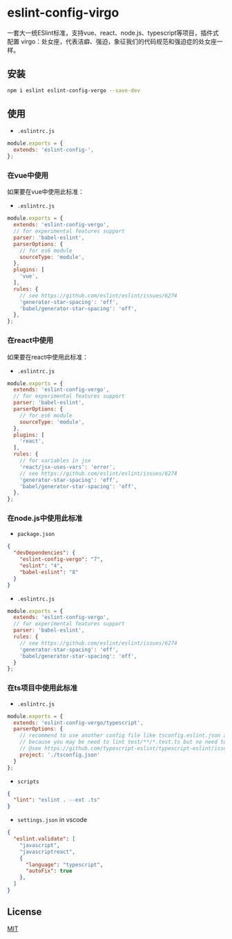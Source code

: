 # eslint-config-virgo

一套大一统ESlint标准，支持vue、react、node.js、typescript等项目，插件式配置
virgo：处女座，代表洁癖、强迫，象征我们的代码规范和强迫症的处女座一样。

## 安装

```bash
npm i eslint eslint-config-vergo --save-dev
```

## 使用


- `.eslintrc.js`

```js
module.exports = {
  extends: 'eslint-config-',
};
```

### 在vue中使用
如果要在vue中使用此标准：

- `.eslintrc.js`

```js
module.exports = {
  extends: 'eslint-config-vergo',
  // for experimental features support
  parser: 'babel-eslint',
  parserOptions: {
    // for es6 module
    sourceType: 'module',
  },
  plugins: [
    'vue',
  ],
  rules: {
    // see https://github.com/eslint/eslint/issues/6274
    'generator-star-spacing': 'off',
    'babel/generator-star-spacing': 'off',
  },
};
```

### 在react中使用
如果要在react中使用此标准：

- `.eslintrc.js`

```js
module.exports = {
  extends: 'eslint-config-vergo',
  // for experimental features support
  parser: 'babel-eslint',
  parserOptions: {
    // for es6 module
    sourceType: 'module',
  },
  plugins: [
    'react',
  ],
  rules: {
    // for variables in jsx
    'react/jsx-uses-vars': 'error',
    // see https://github.com/eslint/eslint/issues/6274
    'generator-star-spacing': 'off',
    'babel/generator-star-spacing': 'off',
  },
};
```

### 在node.js中使用此标准

- `package.json`

```json
{
  "devDependencies": {
    "eslint-config-vergo": "7",
    "eslint": "4",
    "babel-eslint": "8"
  }
}
```

- `.eslintrc.js`

```js
module.exports = {
  extends: 'eslint-config-vergo',
  // for experimental features support
  parser: 'babel-eslint',
  rules: {
    // see https://github.com/eslint/eslint/issues/6274
    'generator-star-spacing': 'off',
    'babel/generator-star-spacing': 'off',
  }
};
```


### 在ts项目中使用此标准

- `.eslintrc.js`

```js
module.exports = {
  extends: 'eslint-config-vergo/typescript',
  parserOptions: {
    // recommend to use another config file like tsconfig.eslint.json and extends tsconfig.json in it.
    // because you may be need to lint test/**/*.test.ts but no need to emit to js.
    // @see https://github.com/typescript-eslint/typescript-eslint/issues/890
    project: './tsconfig.json'
  }
};
```

- `scripts`

```json
{
  "lint": "eslint . --ext .ts"
}
```

- `settings.json` in vscode

```json
{
  "eslint.validate": [
    "javascript",
    "javascriptreact",
    {
      "language": "typescript",
      "autoFix": true
    },
  ]
}
```


## License

[MIT](LICENSE)

